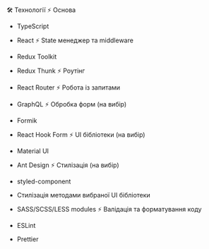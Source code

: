 🛠 Технології
⚡️ Основа

* TypeScript
* React
⚡️ State менеджер та middleware

* Redux Toolkit
* Redux Thunk
⚡️ Роутінг

* React Router
⚡️ Робота із запитами

* GraphQL
⚡️ Обробка форм (на вибір)

* Formik
* React Hook Form
⚡️ UI бібліотеки (на вибір)

* Material UI
* Ant Design
⚡️ Стилізація (на вибір)

* styled-component
* Стилізація методами вибраної UI бібліотеки
* SASS/SCSS/LESS modules
⚡️ Валідація та форматування коду

* ESLint
* Prettier